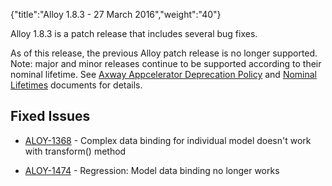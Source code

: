 {"title":"Alloy 1.8.3 - 27 March 2016","weight":"40"} 

Alloy 1.8.3 is a patch release that includes several bug fixes.

As of this release, the previous Alloy patch release is no longer supported. Note: major and minor releases continue to be supported according to their nominal lifetime. See [Axway Appcelerator Deprecation Policy](/docs/appc/AMPLIFY_Appcelerator_Services_Overview/Axway_Appcelerator_Deprecation_Policy/) and [Nominal Lifetimes](/docs/appc/AMPLIFY_Appcelerator_Services_Overview/Axway_Appcelerator_Product_Lifecycle/#NominalLifetimes) documents for details.

## Fixed Issues

*   [ALOY-1368](https://jira.appcelerator.org/browse/ALOY-1368) - Complex data binding for individual model doesn't work with transform() method
    
*   [ALOY-1474](https://jira.appcelerator.org/browse/ALOY-1474) - Regression: Model data binding no longer works